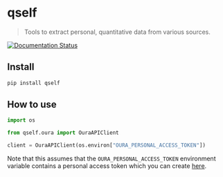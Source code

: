 qself
================

> Tools to extract personal, quantitative data from various sources.

[![Documentation Status](https://readthedocs.org/projects/qself/badge/?version=latest)](https://qself.readthedocs.io/en/latest/?badge=latest)

## Install

``` sh
pip install qself
```

## How to use

``` python
import os

from qself.oura import OuraAPIClient
```

``` python
client = OuraAPIClient(os.environ["OURA_PERSONAL_ACCESS_TOKEN"])
```

Note that this assumes that the `OURA_PERSONAL_ACCESS_TOKEN` environment
variable contains a personal access token which you can create
[here](https://cloud.ouraring.com/personal-access-tokens).
